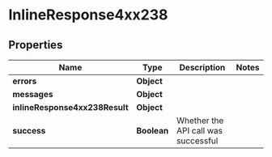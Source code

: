 # InlineResponse4xx238

## Properties
Name | Type | Description | Notes
------------ | ------------- | ------------- | -------------
**errors** | **Object** |  | 
**messages** | **Object** |  | 
**inlineResponse4xx238Result** | **Object** |  | 
**success** | **Boolean** | Whether the API call was successful | 
